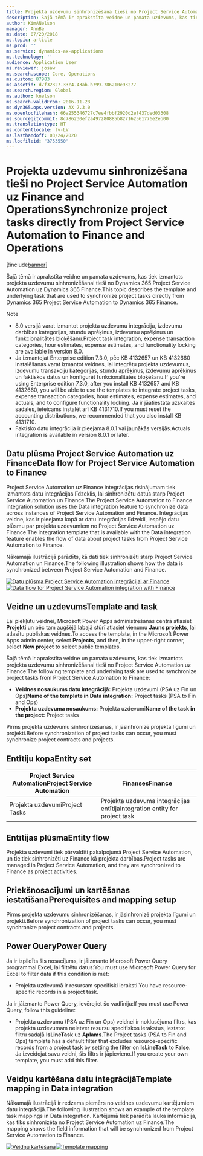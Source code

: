 ```yaml
---
title: Projekta uzdevumu sinhronizēšana tieši no Project Service Automation uz Finance and Operations
description: Šajā tēmā ir aprakstīta veidne un pamata uzdevums, kas tiek izmantots projekta uzdevumu sinhronizēšanai tieši no Microsoft Dynamics 365 Project Service Automation uz Dynamics 365 Finance.
author: KimANelson
manager: AnnBe
ms.date: 07/20/2018
ms.topic: article
ms.prod: ''
ms.service: dynamics-ax-applications
ms.technology: ''
audience: Application User
ms.reviewer: josaw
ms.search.scope: Core, Operations
ms.custom: 87983
ms.assetid: d7f32327-33c4-43ab-b799-786210e93277
ms.search.region: Global
ms.author: knelson
ms.search.validFrom: 2016-11-28
ms.dyn365.ops.version: AX 7.3.0
ms.openlocfilehash: 66a255346727c7ee4fbbf2920d2ef437ded03308
ms.sourcegitcommit: 8c786230ef2a497280885b827162561776e2eb00
ms.translationtype: HT
ms.contentlocale: lv-LV
ms.lasthandoff: 03/24/2020
ms.locfileid: "3753550"
---
```

# <a name="synchronize-project-tasks-directly-from-project-service-automation-to-finance-and-operations"></a><span data-ttu-id="6ba0a-103">Projekta uzdevumu sinhronizēšana tieši no Project Service Automation uz Finance and Operations</span><span class="sxs-lookup"><span data-stu-id="6ba0a-103">Synchronize project tasks directly from Project Service Automation to Finance and Operations</span></span>

[!include[banner](../includes/banner.md)]

<span data-ttu-id="6ba0a-104">Šajā tēmā ir aprakstīta veidne un pamata uzdevums, kas tiek izmantots projekta uzdevumu sinhronizēšanai tieši no Dynamics 365 Project Service Automation uz Dynamics 365 Finance.</span><span class="sxs-lookup"><span data-stu-id="6ba0a-104">This topic describes the template and underlying task that are used to synchronize project tasks directly from Dynamics 365 Project Service Automation to Dynamics 365 Finance.</span></span>

> [!NOTE]
> - <span data-ttu-id="6ba0a-105">8.0 versijā varat izmantot projekta uzdevumu integrāciju, izdevumu darbības kategorijas, stundu aprēķinus, izdevumu aprēķinus un funkcionalitātes bloķēšanu.</span><span class="sxs-lookup"><span data-stu-id="6ba0a-105">Project task integration, expense transaction categories, hour estimates, expense estimates, and functionality locking are available in version 8.0.</span></span>
> - <span data-ttu-id="6ba0a-106">Ja izmantojat Enterprise edition 7.3.0, pēc KB 4132657 un KB 4132660 instalēšanas varat izmantot veidnes, lai integrētu projekta uzdevumus, izdevumu transakciju kategorijas, stundu aprēķinus, izdevumu aprēķinus un faktiskos datus un konfigurēt funkcionalitātes bloķēšanu.</span><span class="sxs-lookup"><span data-stu-id="6ba0a-106">If you're using Enterprise edition 7.3.0, after you install KB 4132657 and KB 4132660, you will be able to use the templates to integrate project tasks, expense transaction categories, hour estimates, expense estimates, and actuals, and to configure functionality locking.</span></span> <span data-ttu-id="6ba0a-107">Ja ir jāatiestata uzskaites sadales, ieteicams instalēt arī KB 4131710.</span><span class="sxs-lookup"><span data-stu-id="6ba0a-107">If you must reset the accounting distributions, we recommended that you also install KB 4131710.</span></span>
> - <span data-ttu-id="6ba0a-108">Faktisko datu integrācija ir pieejama 8.0.1 vai jaunākās versijās.</span><span class="sxs-lookup"><span data-stu-id="6ba0a-108">Actuals integration is available in version 8.0.1 or later.</span></span>

## <a name="data-flow-for-project-service-automation-to-finance"></a><span data-ttu-id="6ba0a-109">Datu plūsma Project Service Automation uz Finance</span><span class="sxs-lookup"><span data-stu-id="6ba0a-109">Data flow for Project Service Automation to Finance</span></span>

<span data-ttu-id="6ba0a-110">Project Service Automation uz Finance integrācijas risinājumam tiek izmantots datu integrācijas līdzeklis, lai sinhronizētu datus starp Project Service Automation un Finance.</span><span class="sxs-lookup"><span data-stu-id="6ba0a-110">The Project Service Automation to Finance integration solution uses the Data integration feature to synchronize data across instances of Project Service Automation and Finance.</span></span> <span data-ttu-id="6ba0a-111">Integrācijas veidne, kas ir pieejama kopā ar datu integrācijas līdzekli, iespējo datu plūsmu par projekta uzdevumiem no Project Service Automation uz Finance.</span><span class="sxs-lookup"><span data-stu-id="6ba0a-111">The integration template that is available with the Data integration feature enables the flow of data about project tasks from Project Service Automation to Finance.</span></span>

<span data-ttu-id="6ba0a-112">Nākamajā ilustrācijā parādīts, kā dati tiek sinhronizēti starp Project Service Automation un Finance.</span><span class="sxs-lookup"><span data-stu-id="6ba0a-112">The following illustration shows how the data is synchronized between Project Service Automation and Finance.</span></span>

<span data-ttu-id="6ba0a-113">[![Datu plūsma Project Service Automation integrācijai ar Finance](./media/ProjectTasksFlow.png)](./media/ProjectTasksFlow.png)</span><span class="sxs-lookup"><span data-stu-id="6ba0a-113">[![Data flow for Project Service Automation integration with Finance](./media/ProjectTasksFlow.png)](./media/ProjectTasksFlow.png)</span></span>

## <a name="template-and-task"></a><span data-ttu-id="6ba0a-114">Veidne un uzdevums</span><span class="sxs-lookup"><span data-stu-id="6ba0a-114">Template and task</span></span>

<span data-ttu-id="6ba0a-115">Lai piekļūtu veidnei, Microsoft Power Apps administrēšanas centrā atlasiet **Projekti** un pēc tam augšējā labajā stūrī atlasiet vienumu **Jauns projekts**, lai atlasītu publiskas veidnes.</span><span class="sxs-lookup"><span data-stu-id="6ba0a-115">To access the template, in the Microsoft Power Apps admin center, select **Projects**, and then, in the upper-right corner, select **New project** to select public templates.</span></span>

<span data-ttu-id="6ba0a-116">Šajā tēmā ir aprakstīta veidne un pamata uzdevums, kas tiek izmantots projekta uzdevumu sinhronizēšanai tieši no Project Service Automation uz Finance:</span><span class="sxs-lookup"><span data-stu-id="6ba0a-116">The following template and underlying task are used to synchronize project tasks from Project Service Automation to Finance:</span></span>

- <span data-ttu-id="6ba0a-117">**Veidnes nosaukums datu integrācijā:** Projekta uzdevumi (PSA uz Fin un Ops)</span><span class="sxs-lookup"><span data-stu-id="6ba0a-117">**Name of the template in Data integration:** Project tasks (PSA to Fin and Ops)</span></span>
- <span data-ttu-id="6ba0a-118">**Projekta uzdevuma nosaukums:** Projekta uzdevumi</span><span class="sxs-lookup"><span data-stu-id="6ba0a-118">**Name of the task in the project:** Project tasks</span></span>

<span data-ttu-id="6ba0a-119">Pirms projekta uzdevumu sinhronizēšanas, ir jāsinhronizē projekta līgumi un projekti.</span><span class="sxs-lookup"><span data-stu-id="6ba0a-119">Before synchronization of project tasks can occur, you must synchronize project contracts and projects.</span></span>

## <a name="entity-set"></a><span data-ttu-id="6ba0a-120">Entītiju kopa</span><span class="sxs-lookup"><span data-stu-id="6ba0a-120">Entity set</span></span>

| <span data-ttu-id="6ba0a-121">Project Service Automation</span><span class="sxs-lookup"><span data-stu-id="6ba0a-121">Project Service Automation</span></span> | <span data-ttu-id="6ba0a-122">Finanses</span><span class="sxs-lookup"><span data-stu-id="6ba0a-122">Finance</span></span>                             |
|----------------------------|-------------------------------------|
| <span data-ttu-id="6ba0a-123">Projekta uzdevumi</span><span class="sxs-lookup"><span data-stu-id="6ba0a-123">Project Tasks</span></span>              | <span data-ttu-id="6ba0a-124">Projekta uzdevuma integrācijas entītija</span><span class="sxs-lookup"><span data-stu-id="6ba0a-124">Integration entity for project task</span></span> |

## <a name="entity-flow"></a><span data-ttu-id="6ba0a-125">Entītijas plūsma</span><span class="sxs-lookup"><span data-stu-id="6ba0a-125">Entity flow</span></span>

<span data-ttu-id="6ba0a-126">Projekta uzdevumi tiek pārvaldīti pakalpojumā Project Service Automation, un tie tiek sinhronizēti uz Finance kā projekta darbības.</span><span class="sxs-lookup"><span data-stu-id="6ba0a-126">Project tasks are managed in Project Service Automation, and they are synchronized to Finance as project activities.</span></span>

## <a name="prerequisites-and-mapping-setup"></a><span data-ttu-id="6ba0a-127">Priekšnosacījumi un kartēšanas iestatīšana</span><span class="sxs-lookup"><span data-stu-id="6ba0a-127">Prerequisites and mapping setup</span></span>

<span data-ttu-id="6ba0a-128">Pirms projekta uzdevumu sinhronizēšanas, ir jāsinhronizē projekta līgumi un projekti.</span><span class="sxs-lookup"><span data-stu-id="6ba0a-128">Before synchronization of project tasks can occur, you must synchronize project contracts and projects.</span></span>

## <a name="power-query"></a><span data-ttu-id="6ba0a-129">Power Query</span><span class="sxs-lookup"><span data-stu-id="6ba0a-129">Power Query</span></span>

<span data-ttu-id="6ba0a-130">Ja ir izpildīts šis nosacījums, ir jāizmanto Microsoft Power Query programmai Excel, lai filtrētu datus:</span><span class="sxs-lookup"><span data-stu-id="6ba0a-130">You must use Microsoft Power Query for Excel to filter data if this condition is met:</span></span>

- <span data-ttu-id="6ba0a-131">Projekta uzdevumā ir resursam specifiski ieraksti.</span><span class="sxs-lookup"><span data-stu-id="6ba0a-131">You have resource-specific records in a project task.</span></span>

<span data-ttu-id="6ba0a-132">Ja ir jāizmanto Power Query, ievērojiet šo vadlīniju:</span><span class="sxs-lookup"><span data-stu-id="6ba0a-132">If you must use Power Query, follow this guideline:</span></span>

- <span data-ttu-id="6ba0a-133">Projekta uzdevumu (PSA uz Fin un Ops) veidnei ir noklusējuma filtrs, kas projekta uzdevumam neietver resursu specifiskos ierakstus, iestatot filtru sadaļā **IsLineTask** uz **Aplams**.</span><span class="sxs-lookup"><span data-stu-id="6ba0a-133">The Project tasks (PSA to Fin and Ops) template has a default filter that excludes resource-specific records from a project task by setting the filter on **IsLineTask** to **False**.</span></span> <span data-ttu-id="6ba0a-134">Ja izveidojat savu veidni, šis filtrs ir jāpievieno.</span><span class="sxs-lookup"><span data-stu-id="6ba0a-134">If you create your own template, you must add this filter.</span></span>

## <a name="template-mapping-in-data-integration"></a><span data-ttu-id="6ba0a-135">Veidņu kartēšana datu integrācijā</span><span class="sxs-lookup"><span data-stu-id="6ba0a-135">Template mapping in Data integration</span></span>

<span data-ttu-id="6ba0a-136">Nākamajā ilustrācijā ir redzams piemērs no veidnes uzdevumu kartējumiem datu integrācijā.</span><span class="sxs-lookup"><span data-stu-id="6ba0a-136">The following illustration shows an example of the template task mappings in Data integration.</span></span> <span data-ttu-id="6ba0a-137">Kartējumā tiek parādīta lauka informācija, kas tiks sinhronizēta no Project Service Automation uz Finance.</span><span class="sxs-lookup"><span data-stu-id="6ba0a-137">The mapping shows the field information that will be synchronized from Project Service Automation to Finance.</span></span>

<span data-ttu-id="6ba0a-138">[![Veidņu kartēšana](./media/ProjectTasksMapping.png)](./media/ProjectTasksMapping.png)</span><span class="sxs-lookup"><span data-stu-id="6ba0a-138">[![Template mapping](./media/ProjectTasksMapping.png)](./media/ProjectTasksMapping.png)</span></span>
